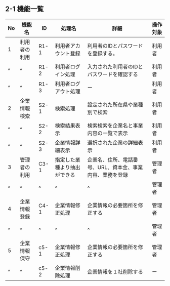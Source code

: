 ## 2-1 機能一覧
|No|機能名|ID|処理名|詳細|操作対象|
|--|--|--|--|--|--|
|1|利用者の利用|R1-1|利用者アカウント登録|利用者のIDとパスワードを登録する。|利用者|
|^|^|R1-2|利用者ログイン処理|入力された利用者のIDとパスワードを確認する|利用者|
|^|^|R1-3|利用者ログアウト処理|ー|利用者|
|2|企業情報検索|S2-1|検索処理|設定された所在県や業種別で検索|利用者|
|^|^|S2-2|検索結果表示|検索検索を企業名と事業内容の一覧で表示|利用者|
|^|^|S2-3|企業情報詳細表示|選択された企業の詳細表示|利用者|
|3|管理者の利用|C3-1|指定した業種より抽出ができる|企業名、住所、電話番号、URL、資本金、事業内容、業務を登録|管理者|
|^|^|^|^|^|管理者|
|4|企業情報登録|C4-1|企業情報修正処理|企業情報の必要箇所を修正する|管理者|
|^|^|^|^|^|管理者|
|5|企業情報保守|c5-1|企業情報修正処理|企業情報の必要箇所を修正する|管理者|
|^|^|c5-2|企業情報削除処理|企業情報を１社削除する|ー|